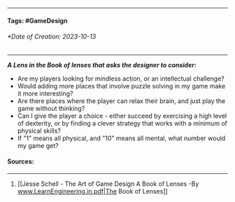 __________________________________________________________________________
#### **Tags:** #GameDesign 
###### *Date of Creation: 2023-10-13
__________________________________________________________________________

***A Lens in the Book of lenses that asks the designer to consider:***
- Are my players looking for mindless action, or an intellectual challenge?
- Would adding more places that involve puzzle solving in my game make it more interesting?
- Are there places where the player can relax their brain, and just play the game without thinking?
- Can I give the player a choice - either succeed by exercising a high level of dexterity, or by finding a clever strategy that works with a minimum of physical skills?
- If "1" means all physical, and "10" means all mental, what number would my game get?
#### Sources:
__________________________________________________________________________
1. [[Jesse Schell - The Art of Game Design A Book of Lenses -By www.LearnEngineering.in.pdf|The Book of Lenses]]